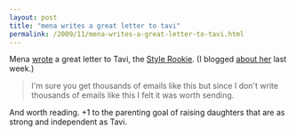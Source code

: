```yaml
---
layout: post
title: "mena writes a great letter to tavi"
permalink: /2009/11/mena-writes-a-great-letter-to-tavi.html
---
```


<p>Mena <a href="http://nested.typepad.com/blog/2009/11/my-letter-to-tavi.html#">wrote</a> a great letter to Tavi, the <a href="http://tavi-thenewgirlintown.blogspot.com/">Style Rookie</a>. (I blogged <a href="http://www.sippey.com/2009/11/oh-im-sorry-were-we-talking-about-your-weekend.html">about her</a> last week.)</p>

<blockquote>I&#39;m sure you get thousands of emails like this but since I don&#39;t write thousands of emails like this I felt it was worth sending.</blockquote>

<p>And worth reading.  +1 to the parenting goal of raising daughters that are as strong and independent as Tavi.</p>


